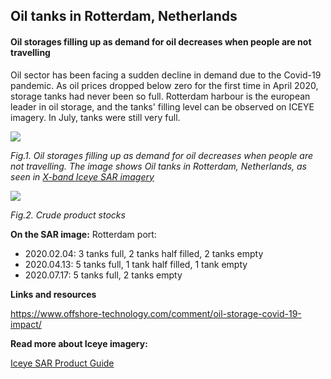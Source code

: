 ## Oil tanks in Rotterdam, Netherlands

#### Oil storages filling up as demand for oil decreases when people are not travelling

Oil sector has been facing a sudden decline in demand due to the Covid-19 pandemic. As oil prices dropped below zero for the first time in April 2020, storage tanks had never been so full. Rotterdam harbour is the european leader in oil storage, and the tanks' filling level can be observed on ICEYE imagery. In July, tanks were still very full.

![](eodash-data/stories/NL3-E3-Fig1.png)

*Fig.1. Oil storages filling up as demand for oil decreases when people are not travelling. The image shows Oil tanks in Rotterdam, Netherlands, as seen in [X-band Iceye SAR imagery](https://www.iceye.com/)*

![](eodash-data/stories/NL3-E3-Fig2.png)

*Fig.2. Crude product stocks*

**On the SAR image:** Rotterdam port:
- 2020.02.04: 3 tanks full, 2  tanks half filled, 2 tanks empty
- 2020.04.13: 5 tanks full, 1 tank half filled, 1 tank empty
- 2020.07.17: 5 tanks full, 2 tanks empty


**Links and resources**

https://www.offshore-technology.com/comment/oil-storage-covid-19-impact/

**Read more about Iceye imagery:**

[Iceye SAR Product Guide](https://www.iceye.com/hubfs/Downloadables/ICEYE-SAR-Product-Guide.pdf)

